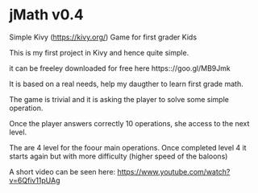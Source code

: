 # jMath v0.4
Simple Kivy (https://kivy.org/) Game for first grader Kids

This is my first project in Kivy and hence quite simple.

it can be freeley downloaded for free here https:://goo.gl/MB9Jmk 

It is based on a real needs, help my daugther to learn first grade math.

The game is trivial and it is asking the player to solve some simple operation.

Once the player answers correctly 10 operations, she access to the next level.

The are 4 level for the foour main operations. Once completed level 4 it starts again but with more difficulty (higher speed of the baloons)

A short video can be seen here: https://www.youtube.com/watch?v=6Qfiv11pUAg




